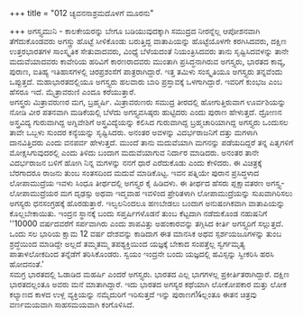 +++
title = "012 ಚ್ಯವನನಾಶ್ರಮದೊಳಗೆ ಮೂರನು"

+++
ಅಗಸ್ತ್ಯಮುನಿ - ಕಾಲಕೇಯರನ್ನು ಬೇಗೂ ಬಡಿಯುವುದಕ್ಕಾಗಿ ಸಮುದ್ರದ ನೀರನ್ನೆಲ್ಲ ಆಪೋಶನವಾಗಿ ತೆಗೆದುಕೊಂಡವರು ಅಗಸ್ತ್ರು ಹೊಟ್ಟೆ ಸೀಳಿಕೊಂಡು ಬರುತ್ತಿದ್ದ ವಾತಾಪಿಯನ್ನು ಹೊಟ್ಟೆಯೊಳಗೇ ಕರಗಿಸಿದವರು, ದಕ್ಷಿಣ ಉತ್ತರಭಾರತಗಳ ಸಾಂಸ್ಕೃತಿಕ ಸೇತುವಾದವರು, ವಿಂಧ್ಯೆ ಬೆಳೆಯದಂತೆ ನಿಯಂತ್ರಿಸಿದವರು ತಾನು ಸೃಷ್ಟಿಸಿದವಳನ್ನು ತಾನೇ ಮದುವೆಯಾದವರು ಕಾವೇರಿಯ ಹರಿವಿಗೆ ಕಾರಣರಾದವರು ಮುಂತಾಗಿ ಪ್ರಸಿದ್ಧನಾಗಿರುವ ಅಗಸ್ತ್ಯರು, ಭಾರತದ ಕಾವ್ಯ, ಪುರಾಣ, ಐತಿಹ್ಯ ಇತಿಹಾಸಗಳಲ್ಲಿ ಚಿರಪ್ರಶಂಸೆಗೆ ಪಾತ್ರರಾಗಿದ್ದಾರೆ. ಇತ್ತ ತಮಿಳು ಸಂಸ್ಕೃತಿಯೂ ಅಗಸ್ತ್ಯರು ತನ್ನವೆಂದು ಒಪ್ಪುತ್ತದೆ. ಮಹಾಭಾರತದಲ್ಲಿಯೂ ಅಗಸ್ತ್ಯರು ಹಲವಾರು ಬಾರಿ ಪ್ರಸ್ತಾವಕ್ಕೆ ಒಳಗಾಗಿದ್ದಾರೆ. ಇವರಿಗೆ ಕುಂಭಜ ಎಂಬ ಹೆಸರೂ ಇದೆ. ಮೈತ್ರಾವರುಣಿ ಎಂದೂ ಕರೆಯುತ್ತಾರೆ.  
ಅಗಸ್ತ್ರರು ಮಿತ್ರಾವರುಣರ ಮಗ, ಬ್ರಹ್ಮರ್ಷಿ. ಮಿತ್ರಾವರುಣರು ಸಮುದ್ರ ತೀರದಲ್ಲಿ ಹೋಗುತ್ತಿರುವಾಗ ಊರ್ವಶಿಯನ್ನು ನೋಡಿ ವೀರ ಪತನವಾಗಿ ಮಡಿಕೆಯಲ್ಲಿ ಬೆಳೆದು ಅಗಸ್ತ್ಯವಸಿಷ್ಠರು ಹುಟ್ಟಿದರು ಎಂದು ಪುರಾಣ ಹೇಳುತ್ತದೆ. ದ್ರೋಣನ ಅಸ್ತ್ರವಿದ್ಯ ಗುರುವಾಗಿದ್ದ ಅಗ್ನಿವೇಶಿಗೆ ಅಸ್ತ್ರವಿದ್ಯೆಯನ್ನು ಕಲಿಸಿದ ಗುರುವಾಗಿದ್ದ ಬ್ರಹ್ಮಚಾರಿಯಾಗಿದ್ದ ಅಗಸ್ತ್ಯರು ಒಂದುಸಲ ತಾವೇ ಒಬ್ಬಳು ಸುಂದರ ಕನ್ಯೆಯನ್ನು ಸೃಷ್ಟಿಸಿದರು. ಅನಂತರ ಅವಳನ್ನು ವಿದರ್ಭರಾಜನಿಗೆ ದತ್ತು ಮಗಳಾಗಿ ದಾನವಿತ್ತಿದರು ಎಂದು ವನಪರ್ವ ಹೇಳುತ್ತದೆ. ಮುಂದೆ ತಾನು ಮದುವೆಯಾಗಿ ಮಗನನ್ನು ಪಡೆಯದಿದ್ದರೆ ತನ್ನ ಪಿತೃಗಳಿಗೆ ಮೋಕ್ಷಸಿಗುವುದರಲ್ಲಿ ಎಂದು ತಿಳಿದು ಬಂದಾಗ ಮದುವೆಯಾಗುವ ನಿರ್ದಾರ ಮಾಡಿದರು. ಅನಂತರ ತಾನೇ ವಿದರ್ಭರಾಜನ ಬಳಿಗೆ ಹೋಗಿ ನಿನ್ನ ಮಗಳನ್ನು ನನಗೆ ಧಾರೆ ಎರೆದುಕೊಡು ಎಂದು ಕೇಳಿದರು. ಈ ವಿಚಿತ್ರಕ್ಕೆ ಬೆರಗಾದರೂ ರಾಜನು ತುಂಬ ಸಂತಸದಿಂದ ಮದುವೆ ಮಾಡಿಕೊಟ್ಟ. ಇವನ ಪತ್ನಿಯೇ ಪುರಾನ ಪ್ರಸಿದ್ಧಳಾದ ಲೋಪಾಮುದ್ರೆಯ ಇವಳು ಸಿಂಧೂ ತೀರ್ಥದಲ್ಲಿ ಅಗಸ್ತ್ಯರ ಕೈ ಹಿಡಿದಳು. ಈ ತೀರ್ಥದ ಹೆಸರು ಪ್ಲಕ್ಷಾವತರಣ ಅಗಸ್ತ್ಯ-ಲೋಪಾಮುದ್ರೆಯರ ಮಗ ದೃಢಸ್ಸು ಅಥವಾ ಇದ್ಮವಾಹ ಇವಳಿಂದ ಪ್ರೇರಿತಳಾಗಿ ಲೋಪಾಮುದ್ರೆಯನ್ನು ಸುಖವಾಗಿರಿಸಲು ಅಗಸ್ಯರು ಧನಸಂಗ್ರಹಕ್ಕೆ ಹೊರಡುತ್ತಾರೆ. ಇಲ್ವಲನಿಂದಲೂ ಹಣಬೇಡಲು ಬಂದಾಗ ಅನುಷಂಗಿಕವಾಗಿ ವಾತಾಪಿಯನ್ನು ಕೊಲ್ಲಬೇಕಾಯಿತು. ಇಂದ್ರನ ಸ್ಥಾನಕ್ಕೆ ಬಂದು ಸಪ್ತರ್ಷಿಗಳೊಡನೆ ತುಂಬ ಕೆಟ್ಟದಾಗಿ ನಡೆದುಕೊಂಡ ನಹುಷನಿಗೆ ''10000 ವರ್ಷದವರೆಗೆ ಸರ್ಪವಾಗಿರು ಎಂದು ಶಾಪವಿತ್ತು ಅಹಂಕಾರವನ್ನು ತಗ್ಗಿಸಿದ ಕೀರ್ತಿ ಅಗಸ್ತ್ಯರಿಗೆ ಸಲ್ಲುತ್ತದೆ. ಒಂದು ಸಲ ಭಾರಿಯ ಕ್ಷಾಮ 12 ವರ್ಷ ದೇಶವನ್ನು ಕಾಡಿದಾಗ ಈತ ಮಾನಸಿಕ ಅಥವ ಸ್ಪರ್ಶಯಜೂಗಳನ್ನು ತುಂಬ ಶ್ರದ್ಧೆಯಿಂದ ಮಾಡಿದ್ದೇ ಅಲ್ಲದೆ ತಮ್ಮತಮ್ಮ ತಪಶ್ಯಕ್ತಿಯಿಂದ ಯಜ್ಞಕ್ಕೆ ಬೇಕಾದ ಸಂಪತ್ತೆಲ್ಲ ಸ್ವರ್ಗಮೃತ್ಯ ಪಾತಾಳಲೋಕದಿಂದ ತನ್ನೆಡೆಗೆ ತರಿಸಿಕೊಂಡರು. ಸ್ವಯಂ ಇಂದ್ರನೇ ಬಂದು ಯಜ್ಞದಲ್ಲಿ ಹವಿಸ್ಸನ್ನು ಸ್ವೀಕರಿಸಿ ಹರಸಿ ಹೋದನಂತೆ.'  
ಸಮಗ್ರ ಭಾರತದಲ್ಲಿ ಓಡಾಡಿದ ಮಹರ್ಷಿ ಎಂದರೆ ಅಗಸ್ತ್ಯರು. ಭಾರತದ ಎಲ್ಲ ಭಾಗಗಳಲ್ಲ ಪ್ರಕೀರ್ತಿತರಾಗಿದ್ದಾರೆ. ದಕ್ಷಿಣ ಭಾರತದಲ್ಲಂತೂ ಅವರು ಮನೆ ಮಾತಾಗಿದ್ದಾರೆ. ಇದು ಭಾರತದ ಅಗಸ್ಯರ ಕಥೆಯಾಗಿ ಲೋಕೋಪಕಾರ ಮತ್ತು ಲೋಕ ಕಲ್ಯಾಣದ ಕಾಳದ ಉಳ್ಲ ವ್ಯಕ್ತಿಯನ್ನು ನಮ್ಮೆದುರಿಗೆ ಇರಿಸುತ್ತದೆ ಇನ್ನು ಪುರಾಣಗ¼ಲ್ಲಂತೂ ಈತನ ಚಿತ್ರವು ವರ್ಣಮಯವಾಗಿ ಸಾಹಸಮಯವಾಗಿ ಕಂಗೊಳಿಸಿದೆ.